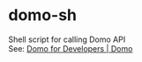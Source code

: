 # domo-sh
Shell script for calling Domo API  
See: [Domo for Developers | Domo](https://developer.domo.com/docs/authentication/quickstart-5)
